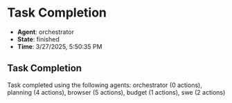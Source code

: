 # Task Completion

- **Agent**: orchestrator
- **State**: finished
- **Time**: 3/27/2025, 5:50:35 PM

## Task Completion

Task completed using the following agents: orchestrator (0 actions), planning (4 actions), browser (5 actions), budget (1 actions), swe (2 actions)

